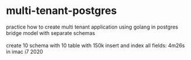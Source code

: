# multi-tenant-postgres

practice how to create multi tenant application using golang in postgres<br/>
bridge model with separate schemas<br/><br/>
create 10 schema with 10 table with 150k insert and index all fields: 4m26s in imac i7 2020
